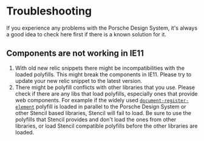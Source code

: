 # Troubleshooting

If you experience any problems with the Porsche Design System, it's always a good idea to check here
first if there is a known solution for it.

## Components are not working in IE11
1. With old new relic snippets there might be incompatibilities with the loaded polyfills. This might
   break the components in IE11. Please try to update your new relic snippet to the latest version.
1. There might be polyfill conflicts with other libraries that you use. Please check if there are
   any libs that load polyfills, especially ones that provide web components. For example if the
   widely used [`document-register-element`](https://github.com/WebReflection/document-register-element)
   polyfill is loaded in parallel to the Porsche Design System or other Stencil based libraries,
   Stencil will fail to load. Be sure to use the polyfills that Stencil provides and don't load
   the ones from other libraries, or load Stencil compatible polyfills before the other libraries
   are loaded.